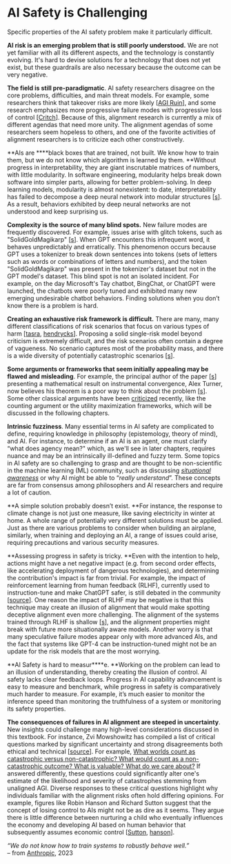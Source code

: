 # AI Safety is Challenging

Specific properties of the AI safety problem make it particularly difficult.

**AI risk is an emerging problem that is still poorly understood.** We are not yet familiar with all its different aspects, and the technology is constantly evolving. It's hard to devise solutions for a technology that does not yet exist, but these guardrails are also necessary because the outcome can be very negative.

**The field is still pre-paradigmatic**. AI safety researchers disagree on the core problems, difficulties, and main threat models. For example, some researchers think that takeover risks are more likely [[AGI Ruin](https://www.lesswrong.com/posts/uMQ3cqWDPHhjtiesc/agi-ruin-a-list-of-lethalities)], and some research emphasizes more progressive failure modes with progressive loss of control [[Critch](https://www.lesswrong.com/posts/LpM3EAakwYdS6aRKf/what-multipolar-failure-looks-like-and-robust-agent-agnostic)]. Because of this, alignment research is currently a mix of different agendas that need more unity. The alignment agendas of some researchers seem hopeless to others, and one of the favorite activities of alignment researchers is to criticize each other constructively.

**AIs are ****black boxes that are trained, not built. We know how to train them, but we do not know which algorithm is learned by them. **Without progress in interpretability, they are giant inscrutable matrices of numbers, with little modularity. In software engineering, modularity helps break down software into simpler parts, allowing for better problem-solving. In deep learning models, modularity is almost nonexistent: to date, interpretability has failed to decompose a deep neural network into modular structures [[s](https://arxiv.org/abs/2305.08746)]. As a result, behaviors exhibited by deep neural networks are not understood and keep surprising us.

**Complexity is the source of many blind spots.** New failure modes are frequently discovered. For example, issues arise with glitch tokens, such as "SolidGoldMagikarp" [[s](https://www.alignmentforum.org/posts/aPeJE8bSo6rAFoLqg/solidgoldmagikarp-plus-prompt-generation)]. When GPT encounters this infrequent word, it behaves unpredictably and erratically. This phenomenon occurs because GPT uses a tokenizer to break down sentences into tokens (sets of letters such as words or combinations of letters and numbers), and the token "SolidGoldMagikarp" was present in the tokenizer's dataset but not in the GPT model's dataset. This blind spot is not an isolated incident. For example, on the day Microsoft's Tay chatbot, BingChat, or ChatGPT were launched, the chatbots were poorly tuned and exhibited many new emerging undesirable chatbot behaviors. Finding solutions when you don’t know there is a problem is hard.

**Creating an exhaustive risk framework is difficult.** There are many, many different classifications of risk scenarios that focus on various types of harm [[tasra](https://arxiv.org/abs/2306.06924), [hendrycks](https://arxiv.org/pdf/2306.12001.pdf)]. Proposing a solid single-risk model beyond criticism is extremely difficult, and the risk scenarios often contain a degree of vagueness. No scenario captures most of the probability mass, and there is a wide diversity of potentially catastrophic scenarios [[s](https://www.lesswrong.com/posts/6jkGf5WEKMpMFXZp2/what-failure-looks-like-distilling-the-discussion)].

**Some arguments or frameworks that seem initially appealing may be flawed and misleading**. For example, the principal author of the paper [[s](https://www.lesswrong.com/s/fSMbebQyR4wheRrvk/p/6DuJxY8X45Sco4bS2)] presenting a mathematical result on instrumental convergence, Alex Turner, now believes his theorem is a poor way to think about the problem [[s](https://www.lesswrong.com/posts/dqSwccGTWyBgxrR58/turntrout-s-shortform-feed?commentId=Sw89AxHGJ5j7E7ETf)]. Some other classical arguments have been [criticized](https://optimists.ai/2023/11/28/ai-is-easy-to-control/) recently, like the counting argument or the utility maximization frameworks, which will be discussed in the following chapters.

**Intrinsic fuzziness**. Many essential terms in AI safety are complicated to define, requiring knowledge in philosophy (epistemology, theory of mind), and AI. For instance, to determine if an AI is an agent, one must clarify “what does agency mean?" which, as we'll see in later chapters, requires nuance and may be an intrinsically ill-defined and fuzzy term. Some topics in AI safety are so challenging to grasp and are thought to be non-scientific in the machine learning (ML) community, such as discussing *[situational awareness](https://www.youtube.com/watch?v=N1TEjTeQeg0)* or why AI might be able to “*really understand*”. These concepts are far from consensus among philosophers and AI researchers and require a lot of caution.

**A simple solution probably doesn’t exist. **For instance, the response to climate change is not just one measure, like saving electricity in winter at home. A whole range of potentially very different solutions must be applied. Just as there are various problems to consider when building an airplane, similarly, when training and deploying an AI, a range of issues could arise, requiring precautions and various security measures.

**Assessing progress in safety is tricky. **Even with the intention to help, actions might have a net negative impact (e.g. from second order effects, like accelerating deployment of dangerous technologies), and determining the contribution's impact is far from trivial. For example, the impact of reinforcement learning from human feedback (RLHF), currently used to instruction-tune and make ChatGPT safer, is still debated in the community [[source](https://www.lesswrong.com/posts/vwu4kegAEZTBtpT6p/thoughts-on-the-impact-of-rlhf-research)]. One reason the impact of RLHF may be negative is that this technique may create an illusion of alignment that would make spotting deceptive alignment even more challenging. The alignment of the systems trained through RLHF is shallow [[s](https://arxiv.org/abs/2307.15217)], and the alignment properties might break with future more situationally aware models. Another worry is that many speculative failure modes appear only with more advanced AIs, and the fact that systems like GPT-4 can be instruction-tuned might not be an update for the risk models that are the most worrying.

**AI Safety is hard to measur****e. **Working on the problem can lead to an illusion of understanding, thereby creating the illusion of control. AI safety lacks clear feedback loops. Progress in AI capability advancement is easy to measure and benchmark, while progress in safety is comparatively much harder to measure. For example, it’s much easier to monitor the inference speed than monitoring the truthfulness of a system or monitoring its safety properties.

**The consequences of failures in AI alignment are steeped in uncertainty**. New insights could challenge many high-level considerations discussed in this textbook. For instance, Zvi Mowshowitz has compiled a list of critical questions marked by significant uncertainty and strong disagreements both ethical and technical [[source](https://www.lesswrong.com/posts/agv26XfXfKfKiKwDm/the-crux-list)]. For example, [What worlds count as catastrophic versus non-catastrophic? What would count as a non-catastrophic outcome? What is valuable? What do we care about?](https://thezvi.substack.com/p/the-crux-list%3EThe%20Crux%20List%3C/a%3E.%20The%20original%20text%20is%20included%20as%20a%20backup,%20but%20it%20formats%20much%20better%20on%20Substack,%20and%20I%20haven%E2%80%99t%20yet%20had%20time%20to%20re-format%20it%20for%20WordPress%20or%20LessWrong.%3C/p%3E%3Cspan%20id=) If answered differently, these questions could significantly alter one's estimate of the likelihood and severity of catastrophes stemming from unaligned AGI. Diverse responses to these critical questions highlight why individuals familiar with the alignment risks often hold differing opinions. For example, figures like Robin Hanson and Richard Sutton suggest that the concept of losing control to AIs might not be as dire as it seems. They argue there is little difference between nurturing a child who eventually influences the economy and developing AI based on human behavior that subsequently assumes economic control [[Sutton](https://www.youtube.com/watch?v=NgHFMolXs3U), [hanson](https://www.overcomingbias.com/p/ai-risk-again)].

*“We do not know how to train systems to robustly behave well.”*  \
– from [Anthropic](https://www.anthropic.com/news/core-views-on-ai-safety), 2023
